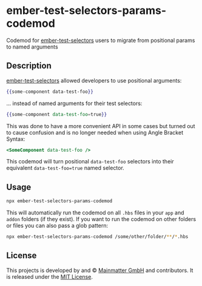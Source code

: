 ember-test-selectors-params-codemod
==============================================================================

Codemod for [ember-test-selectors] users to migrate from positional params to named arguments

[ember-test-selectors]: https://github.com/simplabs/ember-test-selectors/


Description
------------------------------------------------------------------------------

[ember-test-selectors] allowed developers to use positional arguments:
 
```hbs
{{some-component data-test-foo}}
```

... instead of named arguments for their test selectors:

```hbs
{{some-component data-test-foo=true}}
```

This was done to have a more convenient API in some cases but turned out to
cause confusion and is no longer needed when using Angle Bracket Syntax:

```hbs
<SomeComponent data-test-foo />
```

This codemod will turn positional `data-test-foo` selectors into their
equivalent `data-test-foo=true` named selector. 


Usage
------------------------------------------------------------------------------

```bash
npx ember-test-selectors-params-codemod
```

This will automatically run the codemod on all `.hbs` files in your `app` and
`addon` folders (if they exist). If you want to run the codemod on other
folders or files you can also pass a glob pattern:

```bash
npx ember-test-selectors-params-codemod /some/other/folder/**/*.hbs
```


License
------------------------------------------------------------------------------

This projects is developed by and &copy; [Mainmatter GmbH](http://mainmatter.com)
and contributors. It is released under the [MIT License](LICENSE.md).
